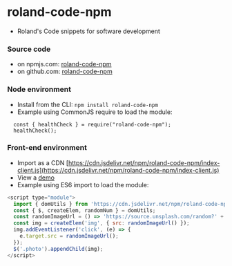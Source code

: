 # roland-code-npm

- Roland's Code snippets for software development

### Source code

- on npmjs.com: [roland-code-npm](https://www.npmjs.com/package/roland-code-npm)
- on github.com: [roland-code-npm](https://github.com/rolandjlevy/roland-code-npm)

### Node environment

- Install from the CLI: `npm install roland-code-npm`
- Example using CommonJS require to load the module:

```javacript
  const { healthCheck } = require("roland-code-npm");
  healthCheck();
```

### Front-end environment

- Import as a CDN [https://cdn.jsdelivr.net/npm/roland-code-npm/index-client.js](https://cdn.jsdelivr.net/npm/roland-code-npm/index-client.js)
- View a [demo](https://cdn.jsdelivr.net/npm/roland-code-npm/test-client/index.html)
- Example using ES6 import to load the module:

```javascript
<script type="module">
  import { domUtils } from 'https://cdn.jsdelivr.net/npm/roland-code-npm/index-client.js';
  const { $, createElem, randomNum } = domUtils;
  const randomImageUrl = () => 'https://source.unsplash.com/random?' + randomNum(1000);
  const img = createElem('img', { src: randomImageUrl() });
  img.addEventListener('click', (e) => {
    e.target.src = randomImageUrl();
  });
  $('.photo').appendChild(img);
</script>
```
